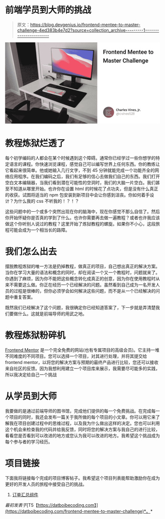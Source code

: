 # 前端学员到大师的挑战

> 原文：<https://blog.devgenius.io/frontend-mentee-to-master-challenge-4ed383b4e7d2?source=collection_archive---------1----------------------->

![](img/c1eb3978bf2161d1b3ed1acad47aff63.png)

# 教程炼狱烂透了

每个初学编码的人都会在某个时候遇到这个障碍。通常你已经学过一些你想学的特定语言的课程。你快速浏览课程，感觉自己可以编写世界上任何东西。你的教练让它看起来很简单。他或她输入几行文字，不到 45 分钟就能完成一个功能齐全的网络应用程序。在我们编码之后，我们有足够的信心去做我们自己的东西。我们打开空白文本编辑器，当我们看到潜在可能性的空洞时，我们的大脑一片空白。我们甚至不知道从哪里开始。也许你在设置 html 的时候花了点功夫，但是没有什么真正的收获。试图将适当的 npm 包安装到新项目中会让你感到沮丧。你如何着手设计？为什么我的 css 不听我的！？！？

这些问题中的一个或多个突然出现在你的脑海中，现在你感觉不那么自信了。然后你开始怀疑你是否真的学到了什么。也许你需要再去做一遍教程？或者也许我应该做这个你听别人说过的教程？这里开始了炼狱教程的螺旋。如果你不小心，这段旅程可能会成为一个相当长的路障。

# 我们怎么出去

摆脱教程炼狱的唯一方法是扔掉教程，做真正的项目，自己想出真正的解决方案。当你在学习大量的语法和概念的同时，却在阅读一个又一个教程时，问题就来了。你遇到了麻烦，因为你不能把这些概念转化成真正的创意，因为你在使用教程时从来不需要这么做。你正在经历一个已经解决的问题。虽然看到自己成为一名开发人员的过程是很棒的，但你必须学会如何解决这些问题，而不是从一个已经解决的问题中重复答案。

既然我们已经解决了这个问题，我很确定你已经知道答案了，下一步就是弄清楚我们要做什么。这就是前端导师的用武之地。

# 教程炼狱粉碎机

[Frontend Mentor](https://www.frontendmentor.io) 是一个完全免费的网站(也有专属项目的高级会员)。它主持一堆不同难度的不同项目。您可以选择一个项目，对其进行处理，并将其提交给 frontend mentor，以将您的解决方案与预期的最终产品进行比较，您还可以接收来自社区的反馈。因为我想利用建立一个项目库来展示，我需要尽可能多的实践，所以我决定给自己一个挑战

# 从学员到大师

我要做的是通过前端导师的图书馆，完成他们提供的每一个免费挑战。在完成每一个项目的同时，我还会发布一篇关于我所做的每个项目的小文章。你可以用它来了解我在项目创建过程中的思维过程，以及我为什么做出这样的决定。您也可以利用这个机会来检查我的代码并给我反馈，同时将您的解决方案与我自己的进行比较，看看您是否看到可以改进的地方或您认为我可以改进的地方。我希望这个挑战成为每个参与者的学习经历。

# 项目链接

下面我将链接每个完成的项目博客帖子。我希望这个项目列表能帮助激励你在成为更好的开发人员的旅程中接受自己的挑战。

1.  [订单汇总组件](https://www.frontendmentor.io/challenges/order-summary-component-QlPmajDUj)

*最初发表于*[T5【https://datboibecoding.com】](https://datboibecoding.com/frontend-mentee-to-master-challenge)*。*